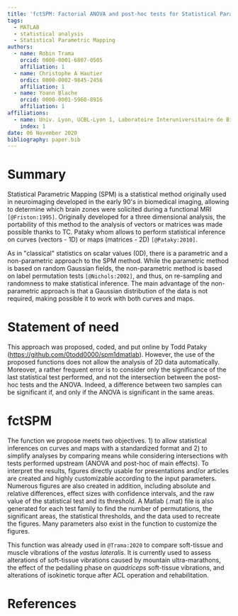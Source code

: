 ```yaml
---
title: 'fctSPM: Factorial ANOVA and post-hoc tests for Statistical Parametric Mapping in MATLAB'
tags: 
  - MATLAB
  - statistical analysis
  - Statistical Parametric Mapping
authors: 
  - name: Robin Trama
    orcid: 0000-0001-6807-0505
    affiliation: 1
  - name: Christophe A Hautier
    ordic: 0000-0002-9845-2456
    affiliation: 1
  - name: Yoann Blache
    orcid: 0000-0001-5960-8916
    affiliation: 1
affiliations: 
  - name: Univ. Lyon, UCBL-Lyon 1, Laboratoire Interuniversitaire de Biologie de la Motricité, EA 7424, F 69622, Villeurbanne, France 
    index: 1
date: 06 November 2020
bibliography: paper.bib
---
```

# Summary
Statistical Parametric Mapping (SPM) is a statistical method originally used in neuroimaging developed in the early 90's in biomedical imaging, allowing to determine which brain zones were solicited during a functional MRI `[@Friston:1995]`. Originally developed for a three dimensional analysis, the portability of this method to the analysis of vectors or matrices was made possible thanks to TC. Pataky whom allows to perform statistical inference on curves (vectors - 1D) or maps (matrices - 2D) `[@Pataky:2010]`.

As in "classical" statistics on scalar values (0D), there is a parametric and a non-parametric approach to the SPM method. While the parametric method is based on random Gaussian fields, the non-parametric method is based on label permutation tests `[@Nichols:2002]`, and thus, on re-sampling and randomness to make statistical inference. The main advantage of the non-parametric approach is that a Gaussian distribution of the data is not required, making possible it to work with both curves and maps.

# Statement of need
This approach was proposed, coded, and put online by Todd Pataky (https://github.com/0todd0000/spm1dmatlab). However, the use of the proposed functions does not allow the analysis of 2D data automatically. Moreover, a rather frequent error is to consider only the significance of the last statistical test performed, and not the intersection between the post-hoc tests and the ANOVA. Indeed, a difference between two samples can be significant if, and only if the ANOVA is significant in the same areas.

# fctSPM
The function we propose meets two objectives. 1) to allow statistical inferences on curves and maps with a standardized format and 2) to simplify analyses by comparing means while considering intersections with tests performed upstream (ANOVA and post-hoc of main effects).
To interpret the results, figures directly usable for presentations and/or articles are created and highly customizable according to the input parameters. Numerous figures are also created in addition, including absolute and relative differences, effect sizes with confidence intervals, and the raw value of the statistical test and its threshold.
A Matlab (.mat) file is also generated for each test family to find the number of permutations, the significant areas, the statistical thresholds, and the data used to recreate the figures. Many parameters also exist in the function to customize the figures.

This function was already used in `@Trama:2020` to compare soft-tissue and muscle vibrations of the *vastus lateralis*. It is currently used to assess alterations of soft-tissue vibrations caused by mountain ultra-marathons, the effect of the pedalling phase on *quadriceps* soft-tissue vibrations, and alterations of isokinetic torque after ACL operation and rehabilitation.

# References
